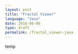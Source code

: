 ```yaml
---
layout: post
title: "Fractal Viewer"
language: "Java"
date: 2016-06-06
type: draft
permalink: /fractal_viewer-java
---
```


temp